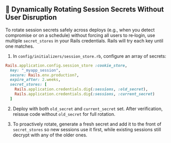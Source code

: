 ## 🔄 Dynamically Rotating Session Secrets Without User Disruption

To rotate session secrets safely across deploys (e.g., when you detect compromise or on a schedule) without forcing all users to re‑login, use multiple `secret_stores` in your Rails credentials. Rails will try each key until one matches.

1. In `config/initializers/session_store.rb`, configure an array of secrets:

```ruby
Rails.application.config.session_store :cookie_store,
  key: "_myapp_session",
  secure: Rails.env.production?,
  expire_after: 2.weeks,
  secret_stores: [
    Rails.application.credentials.dig(:sessions, :old_secret),
    Rails.application.credentials.dig(:sessions, :current_secret)
  ]
```

2. Deploy with both `old_secret` and `current_secret` set. After verification, reissue code without `old_secret` for full rotation.

3. To proactively rotate, generate a fresh secret and add it to the front of `secret_stores` so new sessions use it first, while existing sessions still decrypt with any of the older ones.